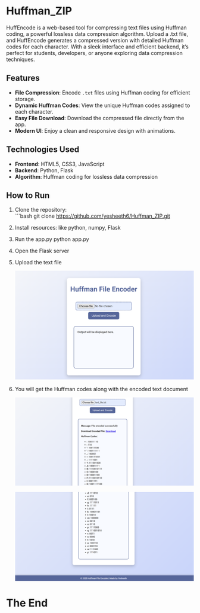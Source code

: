 # Huffman_ZIP
HuffEncode is a web-based tool for compressing text files using Huffman coding, a powerful lossless data compression algorithm. Upload a .txt file, and HuffEncode generates a compressed version with detailed Huffman codes for each character. With a sleek interface and efficient backend, it’s perfect for students, developers, or anyone exploring data compression techniques.

## Features  
- **File Compression**: Encode `.txt` files using Huffman coding for efficient storage.  
- **Dynamic Huffman Codes**: View the unique Huffman codes assigned to each character.  
- **Easy File Download**: Download the compressed file directly from the app.  
- **Modern UI**: Enjoy a clean and responsive design with animations.  

## Technologies Used  
- **Frontend**: HTML5, CSS3, JavaScript  
- **Backend**: Python, Flask  
- **Algorithm**: Huffman coding for lossless data compression  

## How to Run  

1.  Clone the repository:  
        ```bash
        git clone https://github.com/yesheeth6/Huffman_ZIP.git

2.  Install resources:
        like python, numpy, Flask

3.  Run the app.py
        python app.py 

4.  Open the Flask server

5.  Upload the text file

    ![alt text](image.png)

6. You will get the Huffman codes along with the encoded text document

    ![alt text](image-1.png)

    ![alt text](image-2.png)
# The End
